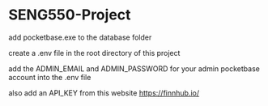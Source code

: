 # SENG550-Project

add pocketbase.exe to the database folder

create a .env file in the root directory of this project

add the ADMIN_EMAIL and ADMIN_PASSWORD for your admin pocketbase account into the .env file

also add an API_KEY from this website https://finnhub.io/

